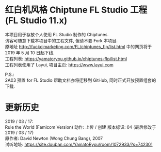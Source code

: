 # 红白机风格 Chiptune FL Studio 工程 (FL Studio 11.x)  
本项目用于存放个人使用 FL Studio 制作的 Chiptunes.  
访客可随意下载本项目中的工程文件, 但请不要 Fork 本项目.  
原地址 http://fuckcjmarketing.com/FL/chiptunes_flp/list.html 中的网页将于 2019 年 5 月 10 日起下线.  
工程列表: https://yamatoryou.github.io/chiptunes-flp/list.html  
工程列表使用了 Layui, 项目主页: https://www.layui.com  

P.S.:  
2A03 预置 for FL Studio 帮助文档亦将迁移到 GitHub, 同时正式开放预置组套的下载.  

# 更新历史  
2019 / 03 / 17:  
Rule the World (Famicom Version)
动作: 上传 / 创建
版本标识: 04 (最后修改于 2019 / 03 / 17)  
原作者: David Newton (Wong Chung Bang), 2007  
试听地址: https://site.douban.com/YamatoRyou/room/1072933/?s=742301  
